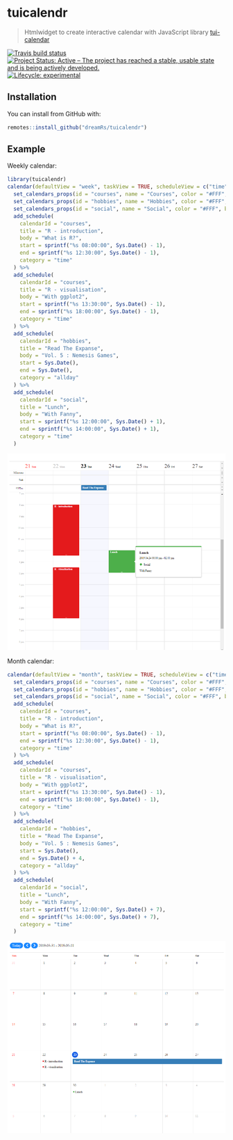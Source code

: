 # tuicalendr

> Htmlwidget to create interactive calendar with JavaScript library [tui-calendar](https://github.com/nhn/tui.calendar)

[![Travis build status](https://travis-ci.org/dreamRs/tuicalendr.svg?branch=master)](https://travis-ci.org/dreamRs/tuicalendr)
[![Project Status: Active – The project has reached a stable, usable state and is being actively developed.](https://www.repostatus.org/badges/latest/active.svg)](https://www.repostatus.org/#active)
[![Lifecycle: experimental](https://img.shields.io/badge/lifecycle-experimental-orange.svg)](https://www.tidyverse.org/lifecycle/#experimental)



## Installation

You can install from GitHub with:

``` r
remotes::install_github("dreamRs/tuicalendr")
```

## Example

Weekly calendar:

``` r
library(tuicalendr)
calendar(defaultView = "week", taskView = TRUE, scheduleView = c("time", "allday")) %>% 
  set_calendars_props(id = "courses", name = "Courses", color = "#FFF", bgColor = "#E41A1C") %>% 
  set_calendars_props(id = "hobbies", name = "Hobbies", color = "#FFF", bgColor = "#377EB8") %>% 
  set_calendars_props(id = "social", name = "Social", color = "#FFF", bgColor = "#4DAF4A") %>% 
  add_schedule(
    calendarId = "courses",
    title = "R - introduction", 
    body = "What is R?",
    start = sprintf("%s 08:00:00", Sys.Date() - 1),
    end = sprintf("%s 12:30:00", Sys.Date() - 1),
    category = "time"
  ) %>% 
  add_schedule(
    calendarId = "courses",
    title = "R - visualisation", 
    body = "With ggplot2",
    start = sprintf("%s 13:30:00", Sys.Date() - 1),
    end = sprintf("%s 18:00:00", Sys.Date() - 1),
    category = "time"
  ) %>% 
  add_schedule(
    calendarId = "hobbies",
    title = "Read The Expanse", 
    body = "Vol. 5 : Nemesis Games",
    start = Sys.Date(),
    end = Sys.Date(),
    category = "allday"
  ) %>% 
  add_schedule(
    calendarId = "social",
    title = "Lunch", 
    body = "With Fanny",
    start = sprintf("%s 12:00:00", Sys.Date() + 1),
    end = sprintf("%s 14:00:00", Sys.Date() + 1),
    category = "time"
  )
```
![](man/figures/example-week.png)


Month calendar:

```r
calendar(defaultView = "month", taskView = TRUE, scheduleView = c("time", "allday"), useNav = TRUE) %>% 
  set_calendars_props(id = "courses", name = "Courses", color = "#FFF", bgColor = "#E41A1C") %>% 
  set_calendars_props(id = "hobbies", name = "Hobbies", color = "#FFF", bgColor = "#377EB8") %>% 
  set_calendars_props(id = "social", name = "Social", color = "#FFF", bgColor = "#4DAF4A") %>% 
  add_schedule(
    calendarId = "courses",
    title = "R - introduction", 
    body = "What is R?",
    start = sprintf("%s 08:00:00", Sys.Date() - 1),
    end = sprintf("%s 12:30:00", Sys.Date() - 1),
    category = "time"
  ) %>% 
  add_schedule(
    calendarId = "courses",
    title = "R - visualisation", 
    body = "With ggplot2",
    start = sprintf("%s 13:30:00", Sys.Date() - 1),
    end = sprintf("%s 18:00:00", Sys.Date() - 1),
    category = "time"
  ) %>% 
  add_schedule(
    calendarId = "hobbies",
    title = "Read The Expanse", 
    body = "Vol. 5 : Nemesis Games",
    start = Sys.Date(),
    end = Sys.Date() + 4,
    category = "allday"
  ) %>% 
  add_schedule(
    calendarId = "social",
    title = "Lunch", 
    body = "With Fanny",
    start = sprintf("%s 12:00:00", Sys.Date() + 7),
    end = sprintf("%s 14:00:00", Sys.Date() + 7),
    category = "time"
  )
```
![](man/figures/example-month.png)


